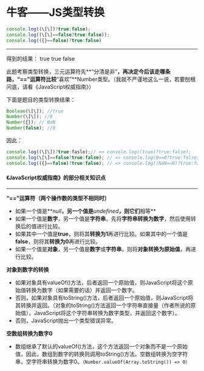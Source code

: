 # 牛客——JS类型转换

```javascript
console.log((\[\])?true:false); 
console.log((\[\]==false?true:false)); 
console.log(({}==false)?true:false) 
```



* * *

得到的结果： 
true true false

此题考察类型转换，三元运算符先**“分清是非”**，再决定今后该走哪条路，“==”运算符比较**“喜欢”**Number类型。（我就不严谨地这么一说，若要刨根问底，请看《JavaScript权威指南》）

下面是题目的类型转换结果：

```js
Boolean(\[\]); //true
Number(\[\]); //0
Number({}); // NaN
Number(false); //0
```

因此：

```js
console.log((\[\])?true:fasle);// => console.log((true)?true:false);
console.log(\[\]==false?true:false); // => console.log(0==0?true:false);
console.log(({}==false)?true:false); // => console.log((NaN==0)?true:false);
```



#### 《JavaScript权威指南》的部分相关知识点

* * *

**“==”运算符（两个操作数的类型不相同时）**

*   如果一个值是**_null_**，另一个值是**_undefined_**，则它们**相等**
*   如果一个值是**数字**，另一个值是**字符串**，先将**字符串转换为数字**，然后使用转换后的值进行比较。
*   如果其中一个值是**true**，则将其**转换为1**再进行比较。如果其中的一个值是**false**，则将其**转换为0**再进行比较。
*   如果一个值是**对象**，另一个值是**数字**或**字符串**，则将**对象转换为原始值**，再进行比较。


**对象到数字的转换**

*   如果对象具有valueOf()方法，后者返回一个原始值，则JavaScript将这个原始值转换为数字（如果需要的话）并返回一个数字。
*   否则，如果对象具有toString()方法，后者返回一个原始值，则JavaScript将其转换并返回。（对象的toString()方法返回一个字符串直接量（作者所说的原始值），JavaScript将这个字符串转换为数字类型，并返回这个数字）。
*   否则，JavaScript抛出一个类型错误异常。


**空数组转换为数字0**

*   数组继承了默认的valueOf()方法，这个方法返回一个对象而不是一个原始值，因此，数组到数字的转换则调用toString()方法。空数组转换为空字符串，空字符串转换为数字0。`（Number.valueOf(Array.toString()) => 0）`